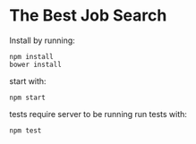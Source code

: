# The Best Job Search
Install by running:

```
npm install
bower install
```

start with:

```
npm start
```

tests require server to be running
run tests with:

```
npm test
```

